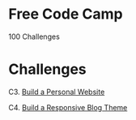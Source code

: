 # Free Code Camp
100 Challenges

# Challenges

C3. [Build a Personal Website](3.html)

C4. [Build a Responsive Blog Theme](4.html)
